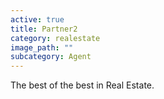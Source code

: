 ```yaml
---
active: true
title: Partner2
category: realestate
image_path: ""
subcategory: Agent
---
```


The best of the best in Real Estate.
